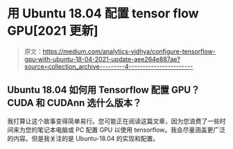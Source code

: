# 用 Ubuntu 18.04 配置 tensor flow GPU[2021 更新]

> 原文：<https://medium.com/analytics-vidhya/configure-tensorflow-gpu-with-ubuntu-18-04-2021-update-aee264e887ae?source=collection_archive---------4----------------------->

## Ubuntu 18.04 如何用 Tensorflow 配置 GPU？CUDA 和 CUDAnn 选什么版本？

我打算让这个故事变得简单易行。您可能正在阅读这篇文章，因为您浪费了一些时间来为您的笔记本电脑或 PC 配置 GPU 以使用 tensorflow。我会尽量涵盖更广泛的内容。但是我关注的是 Ubuntu-18.04 的实现和配置。